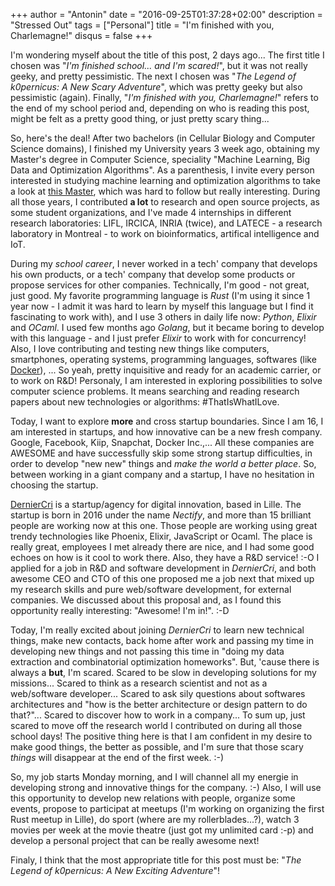 +++
author = "Antonin"
date = "2016-09-25T01:37:28+02:00"
description = "Stressed Out"
tags = ["Personal"]
title = "I'm finished with you, Charlemagne!"
disqus = false
+++

I'm wondering myself about the title of this post, 2 days ago... The first title I chosen was "_I'm finished school... and I'm scared!_", but it was not really geeky, and pretty pessimistic. The next I chosen was "_The Legend of k0pernicus: A New Scary Adventure_", which was pretty geeky but also pessimistic (again). Finally, "_I'm finished with you, Charlemagne!_" refers to the end of my school period and, depending on who is reading this post, might be felt as a pretty good thing, or just pretty scary thing...

So, here's the deal!
After two bachelors (in Cellular Biology and Computer Science domains), I finished my University years 3 week ago, obtaining my Master's degree in Computer Science, speciality "Machine Learning, Big Data and Optimization Algorithms".
As a parenthesis, I invite every person interested in studying machine learning and optimization algorithms to take a look at <a href="http://fil.univ-lille1.fr/master-informatique/master-2-mocad">this Master</a>, which was hard to follow but really interesting.
During all those years, I contributed **a lot** to research and open source projects, as some student organizations, and I've made 4 internships in different research laboratories: LIFL, IRCICA, INRIA (twice), and LATECE - a research laboratory in Montreal - to work on bioinformatics, artifical intelligence and IoT.

During my _school career_, I never worked in a tech' company that develops his own products, or a tech' company that develop some products or propose services for other companies.
Technically, I'm good - not great, just good.
My favorite programming language is _Rust_ (I'm using it since 1 year now - I admit it was hard to learn by myself this language but I find it fascinating to work with), and I use 3 others in daily life now: _Python_, _Elixir_ and _OCaml_.
I used few months ago _Golang_, but it became boring to develop with this language - and I just prefer _Elixir_ to work with for concurrency!
Also, I love contributing and testing new things like computers, smartphones, operating systems, programming languages, softwares (like <a href="https://docker.com">Docker</a>), ...
So yeah, pretty inquisitive and ready for an academic carrier, or to work on R&D!
Personaly, I am interested in exploring possibilities to solve computer science problems.
It means searching and reading research papers about new technologies or algorithms: #ThatIsWhatILove.

Today, I want to explore **more** and cross startup boundaries.
Since I am 16, I am interested in startups, and how innovative can be a new fresh company.
Google, Facebook, Kiip, Snapchat, Docker Inc.,...
All these companies are AWESOME and have successfully skip some strong startup difficulties, in order to develop "new new" things and _make the world a better place_.
So, between working in a giant company and a startup, I have no hesitation in choosing the startup.

<a href="http://derniercri.io">DernierCri</a> is a startup/agency for digital innovation, based in Lille.
The startup is born in 2016 under the name _Nectify_, and more than 15 brilliant people are working now at this one.
Those people are working using great trendy technologies like Phoenix, Elixir, JavaScript or Ocaml.
The place is really great, employees I met already there are nice, and I had some good echoes on how is it cool to work there.
Also, they have a R&D service! :-O
I applied for a job in R&D and software development in _DernierCri_, and both awesome CEO and CTO of this one proposed me a job next that mixed up my research skills and pure web/software development, for external companies.
We discussed about this proposal and, as I found this opportunity really interesting: "Awesome! I'm in!". :-D

Today, I'm really excited about joining _DernierCri_ to learn new technical things, make new contacts, back home after work and passing my time in developing new things and not passing this time in "doing my data extraction and combinatorial optimization homeworks".
But, 'cause there is always a **but**, I'm scared.
Scared to be slow in developing solutions for my missions...
Scared to think as a research scientist and not as a web/software developer...
Scared to ask sily questions about softwares architectures and "how is the better architecture or design pattern to do that?"...
Scared to discover how to work in a company...
To sum up, just scared to move off the research world I contributed on during all those school days!
The positive thing here is that I am confident in my desire to make good things, the better as possible, and I'm sure that those scary _things_ will disappear at the end of the first week. :-)

So, my job starts Monday morning, and I will channel all my energie in developing strong and innovative things for the company. :-)
Also, I will use this opportunity to develop new relations with people, organize some events, propose to participat at meetups (I'm working on organizing the first Rust meetup in Lille), do sport (where are my rollerblades...?), watch 3 movies per week at the movie theatre (just got my unlimited card :-p) and develop a personal project that can be really awesome next!

Finaly, I think that the most appropriate title for this post must be: "_The Legend of k0pernicus: A New Exciting Adventure_"!
